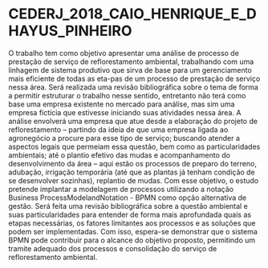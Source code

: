 # CEDERJ_2018_CAIO_HENRIQUE_E_DHAYUS_PINHEIRO

O trabalho tem como objetivo apresentar uma análise de processo de prestação de serviço de reflorestamento ambiental, trabalhando com uma linhagem de sistema produtivo que sirva de base para um gerenciamento mais eficiente de todas as eta-pas de um processo de prestação de serviço nessa área. Será realizada uma revisão bibliográfica sobre o tema de forma a permitir estruturar o trabalho nesse sentido, entretanto não terá como base uma empresa existente no mercado para análise, mas sim uma empresa fictícia que estivesse iniciando suas atividades nessa área. A análise envolverá uma empresa que atue desde a elaboração do projeto de reflorestamento – partindo da ideia de que uma empresa ligada ao agronegócio a procure para esse tipo de serviço; buscando atender a aspectos legais que permeiam essa questão, bem como as particularidades ambientais; até o plantio efetivo das mudas e acompanhamento do desenvolvimento da área – aqui estão os processos de preparo do terreno, adubação, irrigação temporária (até que as plantas já tenham condição de se desenvolver sozinhas), replantio de mudas. Com esse objetivo, o estudo pretende implantar a modelagem de processos utilizando a notação Business ProcessModelandNotation - BPMN como opção alternativa de gestão. Será feita uma revisão bibliográfica sobre a questão ambiental e suas particularidades para entender de forma mais aprofundada quais as etapas necessárias, os fatores limitantes aos processos e as soluções que podem ser implementadas. Com isso, espera-se demonstrar que o sistema BPMN pode contribuir para o alcance do objetivo proposto, permitindo um tramite adequado dos processos e consolidação do serviço de reflorestamento ambiental.
